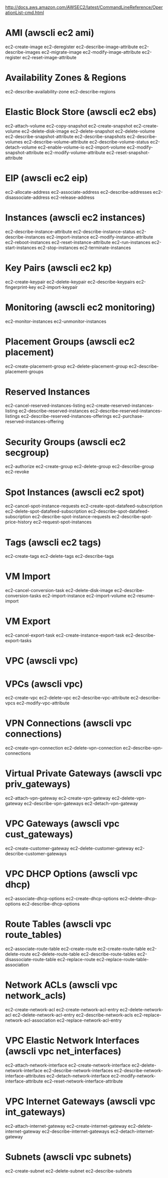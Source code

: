 http://docs.aws.amazon.com/AWSEC2/latest/CommandLineReference/OperationList-cmd.html

AMI (awscli ec2 ami)
===
ec2-create-image
ec2-deregister
ec2-describe-image-attribute
ec2-describe-images
ec2-migrate-image
ec2-modify-image-attribute
ec2-register
ec2-reset-image-attribute

Availability Zones & Regions
============================
ec2-describe-availability-zone
ec2-describe-regions

Elastic Block Store (awscli ec2 ebs)
===================
ec2-attach-volume
ec2-copy-snapshot
ec2-create-snapshot
ec2-create-volume
ec2-delete-disk-image
ec2-delete-snapshot
ec2-delete-volume
ec2-describe-snapshot-attribute
ec2-describe-snapshots
ec2-describe-volumes
ec2-describe-volume-attribute
ec2-describe-volume-status
ec2-detach-volume
ec2-enable-volume-io
ec2-import-volume
ec2-modify-snapshot-attribute
ec2-modify-volume-attribute
ec2-reset-snapshot-attribute

EIP (awscli ec2 eip)
===
ec2-allocate-address
ec2-associate-address
ec2-describe-addresses
ec2-disassociate-address
ec2-release-address

Instances (awscli ec2 instances)
=========
ec2-describe-instance-attribute
ec2-describe-instance-status
ec2-describe-instances
ec2-import-instance
ec2-modify-instance-attribute
ec2-reboot-instances
ec2-reset-instance-attribute
ec2-run-instances
ec2-start-instances
ec2-stop-instances
ec2-terminate-instances

Key Pairs (awscli ec2 kp)
=========
ec2-create-keypair
ec2-delete-keypair
ec2-describe-keypairs
ec2-fingerprint-key
ec2-import-keypair

Monitoring (awscli ec2 monitoring)
==========
ec2-monitor-instances
ec2-unmonitor-instances

Placement Groups (awscli ec2 placement)
================
ec2-create-placement-group
ec2-delete-placement-group
ec2-describe-placement-groups

Reserved Instances
==================
ec2-cancel-reserved-instances-listing
ec2-create-reserved-instances-listing
ec2-describe-reserved-instances
ec2-describe-reserved-instances-listings
ec2-describe-reserved-instances-offerings
ec2-purchase-reserved-instances-offering

Security Groups (awscli ec2 secgroup)
===============
ec2-authorize
ec2-create-group
ec2-delete-group
ec2-describe-group
ec2-revoke

Spot Instances (awscli ec2 spot)
==============
ec2-cancel-spot-instance-requests
ec2-create-spot-datafeed-subscription
ec2-delete-spot-datafeed-subscription
ec2-describe-spot-datafeed-subscription
ec2-describe-spot-instance-requests
ec2-describe-spot-price-history
ec2-request-spot-instances

Tags (awscli ec2 tags)
====
ec2-create-tags
ec2-delete-tags
ec2-describe-tags

VM Import
=========
ec2-cancel-conversion-task
ec2-delete-disk-image
ec2-describe-conversion-tasks
ec2-import-instance
ec2-import-volume
ec2-resume-import

VM Export
=========
ec2-cancel-export-task
ec2-create-instance-export-task
ec2-describe-export-tasks

VPC (awscli vpc)
===

VPCs (awscli vpc)
=================
ec2-create-vpc
ec2-delete-vpc
ec2-describe-vpc-attribute
ec2-describe-vpcs
ec2-modify-vpc-attribute

VPN Connections (awscli vpc connections)
============================
ec2-create-vpn-connection
ec2-delete-vpn-connection
ec2-describe-vpn-connections

Virtual Private Gateways (awscli vpc priv_gateways)
=====================================
ec2-attach-vpn-gateway
ec2-create-vpn-gateway
ec2-delete-vpn-gateway
ec2-describe-vpn-gateways
ec2-detach-vpn-gateway

VPC Gateways (awscli vpc cust_gateways)
============
ec2-create-customer-gateway
ec2-delete-customer-gateway
ec2-describe-customer-gateways

VPC DHCP Options (awscli vpc dhcp)
================
ec2-associate-dhcp-options
ec2-create-dhcp-options
ec2-delete-dhcp-options
ec2-describe-dhcp-options

Route Tables (awscli vpc route_tables)
=========================
ec2-associate-route-table
ec2-create-route
ec2-create-route-table
ec2-delete-route
ec2-delete-route-table
ec2-describe-route-tables
ec2-disassociate-route-table
ec2-replace-route
ec2-replace-route-table-association

Network ACLs (awscli vpc network_acls)
=========================
ec2-create-network-acl
ec2-create-network-acl-entry
ec2-delete-network-acl
ec2-delete-network-acl-entry
ec2-describe-network-acls
ec2-replace-network-acl-association
ec2-replace-network-acl-entry

VPC Elastic Network Interfaces (awscli vpc net_interfaces)
==============================
ec2-attach-network-interface
ec2-create-network-interface
ec2-delete-network-interface
ec2-describe-network-interfaces
ec2-describe-network-interface-attributes
ec2-detach-network-interface
ec2-modify-network-interface-attribute
ec2-reset-network-interface-attribute

VPC Internet Gateways (awscli vpc int_gateways)
=====================
ec2-attach-internet-gateway
ec2-create-internet-gateway
ec2-delete-internet-gateway
ec2-describe-internet-gateways
ec2-detach-internet-gateway

Subnets (awscli vpc subnets)
===================
ec2-create-subnet
ec2-delete-subnet
ec2-describe-subnets